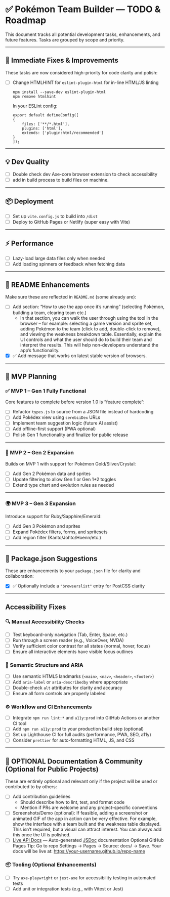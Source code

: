# ✅ Pokémon Team Builder — TODO & Roadmap

This document tracks all potential development tasks, enhancements, and future features. Tasks are grouped by scope and priority.

---

## 🔧 Immediate Fixes & Improvements

These tasks are now considered high-priority for code clarity and polish:
- [ ] Change HTMLHINT for `eslint-plugin-html` for in-line HTML/JS linting
   ``` 
   npm install --save-dev eslint-plugin-html
   npm remove htmlhint 
   ```
   
    In your ESLint config:
    
    ```
    export default defineConfig([
    {
        files: ['**/*.html'],
        plugins: ['html'],
        extends: ['plugin:html/recommended']
    }
    ]);
    ```

---

## 💡 Dev Quality
- [ ] Double check dev Axe-core browser extension to check accessibility
- [ ] add in build process to build files on machine.

---

## 📦 Deployment

- [ ] Set up `vite.config.js` to build into `/dist`
- [ ] Deploy to GitHub Pages or Netlify (super easy with Vite)

---

## ⚡️ Performance

- [ ] Lazy-load large data files only when needed
- [ ] Add loading spinners or feedback when fetching data

---

## 📝 README Enhancements

Make sure these are reflected in `README.md` (some already are):

- [ ] Add section: “How to use the app once it’s running” (selecting Pokémon, building a team, clearing team etc.)
    - In that section, you can walk the user through using the tool in the browser – for example: selecting a game version and sprite set, adding Pokémon to the team (click to add, double-click to remove), and viewing the weakness breakdown table. Essentially, explain the UI controls and what the user should do to build their team and interpret the results. This will help non-developers understand the app’s functionality.
- [x] ✅ Add message that works on latest stable version of browsers.
---

## 🚀 MVP Planning

### ✅ MVP 1 – Gen 1 Fully Functional
Core features to complete before version 1.0 is “feature complete”:

- [ ] Refactor `types.js` to source from a JSON file instead of hardcoding
- [ ] Add Pokédex view using `serebiiDex` URLs
- [ ] Implement team suggestion logic (future AI assist)
- [ ] Add offline-first support (PWA optional)
- [ ] Polish Gen 1 functionality and finalize for public release

---

### 🧬 MVP 2 – Gen 2 Expansion
Builds on MVP 1 with support for Pokémon Gold/Silver/Crystal:

- [ ] Add Gen 2 Pokémon data and sprites
- [ ] Update filtering to allow Gen 1 or Gen 1+2 toggles
- [ ] Extend type chart and evolution rules as needed

---

### 🌍 MVP 3 – Gen 3 Expansion
Introduce support for Ruby/Sapphire/Emerald:

- [ ] Add Gen 3 Pokémon and sprites
- [ ] Expand Pokédex filters, forms, and spritesets
- [ ] Add region filter (Kanto/Johto/Hoenn/etc.)

---

## 🧠 Package.json Suggestions

These are enhancements to your `package.json` file for clarity and collaboration:

- [x] ✅ Optionally include a `"browserslist"` entry for PostCSS clarity


---

## Accessibility Fixes

### 🔍 Manual Accessibility Checks
- [ ] Test keyboard-only navigation (Tab, Enter, Space, etc.)
- [ ] Run through a screen reader (e.g., VoiceOver, NVDA)
- [ ] Verify sufficient color contrast for all states (normal, hover, focus)
- [ ] Ensure all interactive elements have visible focus outlines

### 🧱 Semantic Structure and ARIA
- [ ] Use semantic HTML5 landmarks (`<main>`, `<nav>`, `<header>`, `<footer>`)
- [ ] Add `aria-label` or `aria-describedby` where appropriate
- [ ] Double-check `alt` attributes for clarity and accuracy
- [ ] Ensure all form controls are properly labeled

### ⚙️ Workflow and CI Enhancements
- [ ] Integrate `npm run lint:*` and `a11y:prod` into GitHub Actions or another CI tool
- [ ] Add `npm run a11y:prod` to your production build step (optional)
- [ ] Set up Lighthouse CI for full audits (performance, PWA, SEO, a11y)
- [ ] Consider `prettier` for auto-formatting HTML, JS, and CSS

---

## 📘 OPTIONAL Documentation & Community (Optional for Public Projects)

These are entirely optional and relevant only if the project will be used or contributed to by others:

- [ ] Add contribution guidelines
  - Should describe how to lint, test, and format code
  - Mention if PRs are welcome and any project-specific conventions
- [ ] Screenshots/Demo (optional): If feasible, adding a screenshot or animated GIF of the app in action can be very effective. For example, show the interface with a team built and the weakness table displayed. This isn’t required, but a visual can attract interest. You can always add this once the UI is polished.
- [ ] [Live API Docs](https://jennifert.github.io/Pokemon-Team-Builder/) — Auto-generated [JSDoc](https://jsdoc.app/) documentation
Optional GitHub Pages Tip:
Go to repo Settings → Pages → Source: docs/ → Save. Your docs will be live at:
https://your-username.github.io/repo-name 

### 📦 Tooling (Optional Enhancements)
- [ ] Try `axe-playwright` or `jest-axe` for accessibility testing in automated tests
- [ ] Add unit or integration tests (e.g., with Vitest or Jest)